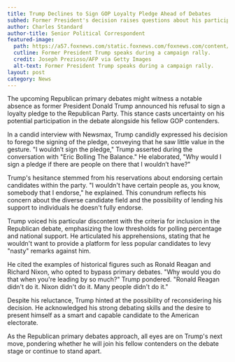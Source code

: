 ```yaml
---
title: Trump Declines to Sign GOP Loyalty Pledge Ahead of Debates
subhed: Former President's decision raises questions about his participation in the Republican primary debates
author: Charles Standard
author-title: Senior Political Correspondent
featured-image: 
  path: https://a57.foxnews.com/static.foxnews.com/foxnews.com/content/uploads/2023/08/640/320/7814afb7-Donald-Trump.jpg?ve=1&tl=1
  cutline: Former President Trump speaks during a campaign rally.
  credit: Joseph Prezioso/AFP via Getty Images
  alt-text: Former President Trump speaks during a campaign rally.
layout: post
category: News
---
```


The upcoming Republican primary debates might witness a notable absence as former President Donald Trump announced his refusal to sign a loyalty pledge to the Republican Party. This stance casts uncertainty on his potential participation in the debate alongside his fellow GOP contenders.

In a candid interview with Newsmax, Trump candidly expressed his decision to forego the signing of the pledge, conveying that he saw little value in the gesture. "I wouldn’t sign the pledge," Trump asserted during the conversation with "Eric Bolling The Balance." He elaborated, "Why would I sign a pledge if there are people on there that I wouldn’t have?"

Trump's hesitance stemmed from his reservations about endorsing certain candidates within the party. "I wouldn't have certain people as, you know, somebody that I endorse," he explained. This conundrum reflects his concern about the diverse candidate field and the possibility of lending his support to individuals he doesn't fully endorse.

Trump voiced his particular discontent with the criteria for inclusion in the Republican debate, emphasizing the low thresholds for polling percentage and national support. He articulated his apprehensions, stating that he wouldn't want to provide a platform for less popular candidates to levy "nasty" remarks against him.

He cited the examples of historical figures such as Ronald Reagan and Richard Nixon, who opted to bypass primary debates. "Why would you do that when you're leading by so much?" Trump pondered. "Ronald Reagan didn't do it. Nixon didn't do it. Many people didn't do it."

Despite his reluctance, Trump hinted at the possibility of reconsidering his decision. He acknowledged his strong debating skills and the desire to present himself as a smart and capable candidate to the American electorate.

As the Republican primary debates approach, all eyes are on Trump's next move, pondering whether he will join his fellow contenders on the debate stage or continue to stand apart.
